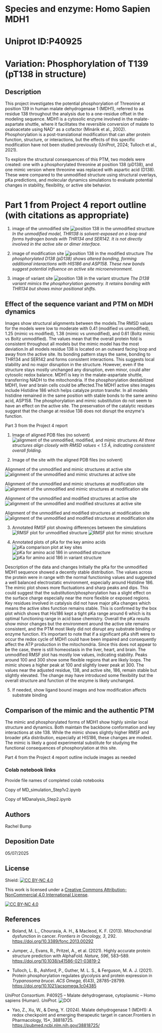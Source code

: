 # Species and enzyme: Homo Sapien MDH1

# Uniprot ID:P40925

# Variation: Phosphorylation of T139 (pT138 in structure)

## Description

This project investigates the potential phosphorylation of Threonine at position 139 in human malate dehydrogenase 1 (MDH1), referred to as residue 138 throughout the analysis due to a one-residue offset in the modeling sequence. MDH1 is a cytosolic enzyme involved in the malate-aspartate shuttle, where it facilitates the reversible conversion of malate to oxaloacetate using NAD⁺ as a cofactor (Minárik et al., 2002). Phosphorylation is a post-translational modification that can alter protein function, structure, or interactions, but the effects of this specific modification have not been studied previously (UniProt, 2024; Tulloch et al., 2021).

To explore the structural consequences of this PTM, two models were created: one with a phosphorylated threonine at position 138 (pD138), and one mimic version where threonine was replaced with aspartic acid (D138). These were compared to the unmodified structure using structural overlays, pKa predictions, and molecular dynamics simulations to evaluate potential changes in stability, flexibility, or active site behavior.

# Part 1 from Project 4 report outline (with citations as appropriate)

1.  image of the unmodified site ![position 138 in the unmodified structure](images/site_138_unmod.png) *In the unmodified model, THR138 is solvent-exposed on a loop and forms hydrogen bonds with THR134 and SER142. It is not directly involved in the active site or dimer interface.*

2.  image of modification site ![position 138 in the modified structure](images/site_138_mod.png) *The phosphorylated D138 (pD138) shows altered bonding, forming additional interactions with HIS186 and ASP158. These new bonds suggest potential influence on active site microenvironment.*

3.  image of variant site ![position 138 in the variant structure](site_138_var/XXX.png) *The D138 variant mimics the phosphorylation geometry. It retains bonding with THR134 but shows minor positional shifts.*

## Effect of the sequence variant and PTM on MDH dynamics

Images show structural alignments between the models.The RMSD values for the models were low to moderate with 0.41 (modified vs unmodified), 1.25 (mimic vs modified), 1.38 (mimic vs unmodified), and 0.61 (Boltz mimic vs Boltz unmodified). The values mean that the overall protein fold is consistent throughout all models but the mimic model has the most deviation.In all models residue 138 is located on an outward facing loop and away from the active site. Its bonding pattern stays the same, bonding to THR134 and SER142 and forms consistent interactions. This suggests local stability and no major disruption in the structure. However, even if the structure stays mostly unchanged any disruption, even minor, could alter cytosolic redox balance. MDH1 is key in the malate-aspartate shuttle, transferring NADH to the mitochondria. If the phosphorylation destabilized MDH1, liver and brain cells could be affected.The MDH1 active sites images include Histidine 186 which helps catalyze proton transfer. In all models histidine remained in the same position with stable bonds to the same amino acid, ASP158. The phosphorylation and mimic substitution do not seem to have an effect on the active site. The preservation of the catalytic residues suggest that the change at residue 138 does not disrupt the enzyme's function.

Part 3 from the Project 4 report

1.  Image of aligned PDB files (no solvent) ![alignment of the unmodified, modified, and mimic structures](images/all3_whole_prot.png) *All three structures align closely with RMSD values \< 1.5 Å, indicating consistent overall folding.*

2.  Image of the site with the aligned PDB files (no solvent)

Alignment of the unmodified and mimic structures at active site ![alignment of the unmodified and mimic structures at active site](images/aligment_unmod_mimic_active.png)

Alignment of the unmodified and mimic structures at modification site ![alignment of the unmodified and mimic structures at modification site](images/aligment_unmod_mimic_138.png)

Alignment of the unmodified and modified structures at active site ![alignment of the unmodified and modified structures at active site](images/aligment_unmod_mod_active.png)

Alignment of the unmodified and modified structures at modification site ![alignment of the unmodified and modified structures at modification site](images/aligment_unmod_mod_138.png)

3.  Annotated RMSF plot showing differences between the simulations ![RMSF plot for unmodified structure](images/RMSF_plot_unmod.png) ![RMSF plot for mimic structure](images/RMSF_plot_mimic.png)

4.  Annotated plots of pKa for the key amino acids ![pKa comparison plot at key sites](images/pKa_boxplot.png) ![pKa for amino acid 186 in unmodified structure](images/pKa_plot_unmod.png) ![pKa for amino acid 186 in variant structure](images/pKa_plot_mimic.png)

Description of the data and changes Initially the pKa for the unmodified MDH1 sequence showed a decently stable distribution. The values across the protein were in range with the normal functioning values and suggested a well balanced electrostatic environment, especially around Histidine 186. The mimic plot shows more fluctuations and sharp peaks and dips. This could suggest that the substitution/phosphorylation has a slight effect on the surface charge especially near the more flexible or exposed regions. Key residues involved in catalysis did not have major pKa changes which means the active sites function remains stable. This is confirmed by the box plot which shows that His186 kept a tight pKa range around 6 which is its optimal functioning range in acid base chemistry. Overall the pKa results show minor changes but the environment around the active site remains consistent, and the PTM most likely did not disrupt any substrate binding or enzyme function. It’s important to note that if a significant pKa shift were to occur the redox cycle of MDH1 could have been impaired and consequently affect the ATP production in the mitochondria. Since this does not appear to be the case, there is still homeostasis in the liver, heart, and brain. The unmodified RMSF plot has mostly low values, indicating stability. Peaks around 100 and 300 show some flexible regions that are likely loops. The mimic shows a higher peak at 100 and slightly lower peak at 300. The values near the adjusted residue, 138, and active site, 186, remain stable but slightly elevated. The change may have introduced some flexibility but the overall structure and function of the enzyme is likely unchanged.

5.  If needed, show ligand bound images and how modification affects substrate binding

## Comparison of the mimic and the authentic PTM

The mimic and phosphorylated forms of MDH1 show highly similar local structure and dynamics. Both maintain the backbone conformation and key interactions at site 138. While the mimic shows slightly higher RMSF and broader pKa distribution, especially at HIS186, these changes are modest. The mimic is likely a good experimental substitute for studying the functional consequences of phosphorylation at this site.

Part 4 from the Project 4 report outline include images as needed

### Colab notebook links

Provide file names of completed colab notebooks

Copy of MD_simulation_Step1v2.ipynb

Copy of MDanalysis_Step2.ipynb

## Authors

Rachel Bump

## Deposition Date

05/07/2025

## License

Shield: [![CC BY-NC 4.0](https://img.shields.io/badge/License-CC%20BY--NC%204.0-lightgrey.svg)](https://creativecommons.org/licenses/by-nc/4.0/)

This work is licensed under a [Creative Commons Attribution-NonCommercial 4.0 International License](https://creativecommons.org/licenses/by-nc/4.0/).

[![CC BY-NC 4.0](https://licensebuttons.net/l/by-nc/4.0/88x31.png)](https://creativecommons.org/licenses/by-nc/4.0/)

## References

-   Boland, M. L., Chourasia, A. H., & Macleod, K. F. (2013). Mitochondrial dysfunction in cancer. *Frontiers in Oncology, 3*, 292. <https://doi.org/10.3389/fonc.2013.00292>

-   Jumper, J., Evans, R., Pritzel, A., et al. (2021). Highly accurate protein structure prediction with AlphaFold. *Nature, 596*, 583–589. <https://doi.org/10.1038/s41586-021-03819-2>

-   Tulloch, L. B., Ashford, P., Guther, M. L. S., & Ferguson, M. A. J. (2021). Protein phosphorylation regulates glycolysis and protein expression in *Trypanosoma brucei*. *ACS Omega, 6*(43), 28785–28799. <https://doi.org/10.1021/acsomega.1c04385>

*UniProt Consortium.* P40925 – Malate dehydrogenase, cytoplasmic – Homo sapiens (Human). *UniProt*. ![DOI](https://www.uniprot.org/uniprot/P40925)

-   Yao, Z., Xu, W., & Deng, Y. (2024). Malate dehydrogenase 1 (MDH1): A redox checkpoint and emerging therapeutic target in cancer.Frontiers in Pharmacology, 15\*, 38818725. <https://pubmed.ncbi.nlm.nih.gov/38818725/>
